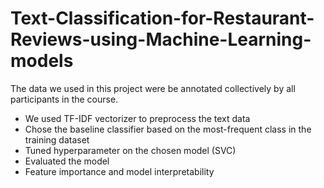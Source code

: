 # Text-Classification-for-Restaurant-Reviews-using-Machine-Learning-models


The data we used in this project were be annotated collectively by all participants in the course.

* We used TF-IDF vectorizer to preprocess the text data
* Chose the baseline classifier based on the most-frequent class in the training dataset
* Tuned hyperparameter on the chosen model (SVC)
* Evaluated the model
* Feature importance and model interpretability
